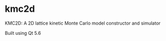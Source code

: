 # kmc2d

KMC2D: A 2D lattice kinetic Monte Carlo model constructor and simulator

Built using Qt 5.6
